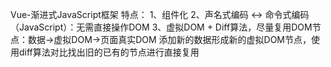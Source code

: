 Vue-渐进式JavaScript框架
    特点：
        1、组件化
        2、声名式编码  <->  命令式编码（JavaScript）：无需直接操作DOM
        3、虚拟DOM + Diff算法，尽量复用DOM节点：数据->虚拟DOM->页面真实DOM  添加新的数据形成新的虚拟DOM节点，使用diff算法对比找出旧的已有的节点进行直接复用

